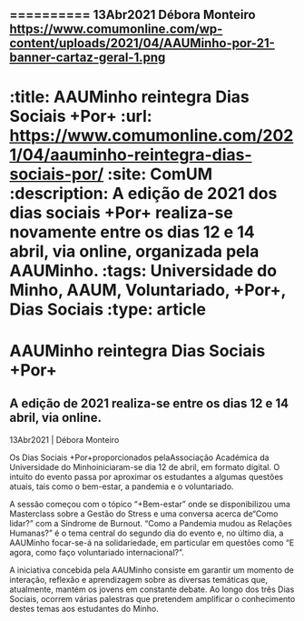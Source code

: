 
==========
13Abr2021
Débora Monteiro
https://www.comumonline.com/wp-content/uploads/2021/04/AAUMinho-por-21-banner-cartaz-geral-1.png
---
:title: AAUMinho reintegra Dias Sociais +Por+
:url: https://www.comumonline.com/2021/04/aauminho-reintegra-dias-sociais-por/
:site: ComUM
:description: A edição de 2021 dos dias sociais +Por+ realiza-se novamente entre os dias 12 e 14 abril, via online, organizada pela AAUMinho.
:tags: Universidade do Minho, AAUM, Voluntariado, +Por+, Dias Sociais
:type: article
==========


# **AAUMinho reintegra Dias Sociais +Por+**

## A edição de 2021 realiza-se entre os dias 12 e 14 abril, via online.

13Abr2021 | Débora Monteiro

Os Dias Sociais +Por+proporcionados pelaAssociação Académica da Universidade do Minhoiniciaram-se dia 12 de abril, em formato digital. O intuito do evento passa por aproximar os estudantes a algumas questões atuais, tais como o bem-estar, a pandemia e o voluntariado.

A sessão começou com o tópico “+Bem-estar” onde se disponibilizou uma Masterclass sobre a Gestão do Stress e uma conversa acerca de“Como lidar?” com a Síndrome de Burnout. “Como a Pandemia mudou as Relações Humanas?” é o tema central do segundo dia do evento e, no último dia, a AAUMinho focar-se-á na solidariedade, em particular em questões como “E agora, como faço voluntariado internacional?”.

A iniciativa concebida pela AAUMinho consiste em garantir um momento de interação, reflexão e aprendizagem sobre as diversas temáticas que, atualmente, mantém os jovens em constante debate. Ao longo dos três Dias Sociais, ocorrem várias palestras que pretendem amplificar o conhecimento destes temas aos estudantes do Minho.

